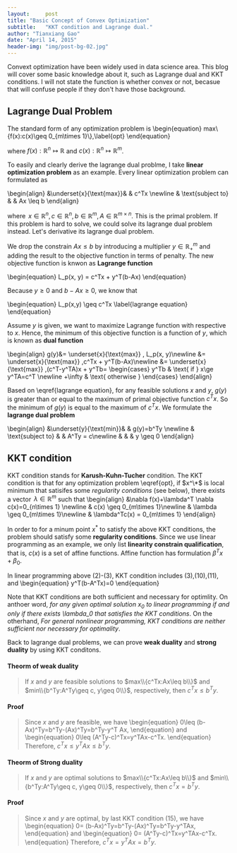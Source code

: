 ```yaml
---
layout:     post
title: "Basic Concept of Convex Optimization"
subtitle:   "KKT condition and Lagrange dual."
author: "Tianxiang Gao"
date: "April 14, 2015"
header-img: "img/post-bg-02.jpg"
---
```

Convext optimization have been widely used in data science area. This blog will cover some basic knowledge about it, such as Lagrange dual and KKT conditions. I will not state the function is whether convex or not, becasue that will confuse people if they don't have those background.

## Lagrange Dual Problem

The standard form of any optimization problem is 
\begin{equation} 
max\\{f(x):c(x)\geq 0_{m\times 1}\\},\label{opt}
\end{equation}

where $f(x):\mathbb{R}^n\mapsto \mathbb{R}$ and $c(x):\mathbb{R}^n\mapsto \mathbb{R}^m$.

To easily and clearly derive the lagrange dual problme, I take **linear optimization problem** as an example. Every linear optimization problem can formulated as 

\begin{align} 
&\underset{x}{\text{max}}& & c^Tx \newline 
& \text{subject to}
& & Ax \leq b 
\end{align}

where $\,x\in \mathbb{R}^n, c\in \mathbb{R}^n, b\in \mathbb{R}^m, A\in\mathbb{R}^{m\times n}$. This is the primal problem. If this problem is hard to solve, we could solve its lagrange dual problem instead. Let's derivative its lagrange dual problem. 

We drop the constrain $Ax\leq b$ by introducing a multiplier $y \in \mathbb{R}_+^m$ and adding the result to the objective function in terms of penalty. The new objective function is knwon as **Lagrange function**

\begin{equation}
	L_p(x, y) = c^Tx + y^T(b-Ax)
\end{equation}

Because $y \geq 0$ and $b-Ax\geq 0$, we know that 

\begin{equation}
	L_p(x,y) \geq c^Tx \label{lagrange equation}
\end{equation}

Assume $y$ is given, we want to maximize Lagrange function with respective to $x$. Hence, the minimum of this objective function is a function of $y$, which is known as **dual function**

\begin{align} 
	g(y)&= \underset{x}{\text{max}} \, L_p(x, y)\newline
	 &= \underset{x}{\text{max}} \,c^Tx + y^T(b-Ax)\newline
	 &= \underset{x}{\text{max}} \,(c^T-y^TA)x + y^Tb=
	 \begin{cases}
	y^Tb  & \text{ if } x\ge y^TA=c^T \newline
	+\infty & \text{ otherwise } 
	\end{cases}
\end{align}

Based on \eqref{lagrange equation}, for any feasible solutions $x$ and $y$, $g(y)$ is greater than or equal to the maximum of primal objective function $c^Tx$. So the minimum of $g(y)$ is equal to the maximum of $c^Tx$. We formulate the **lagrange dual problem** 

\begin{align} 
&\underset{y}{\text{min}}& & g(y)=b^Ty \newline 
& \text{subject to}
& & A^Ty = c\newline
& & & y \geq 0 
\end{align}

## KKT condition

KKT condition stands for **Karush-Kuhn-Tucher** condition. The KKT condition is that for any optimization problem \eqref{opt}, if $x^\*$ is local minimum that satisifes some *regularity conditions* (see below), there exists a vector $\,\lambda\in \mathbb{R}^m$ such that
\begin{align} 
&\nabla f(x)+\lambda^T \nabla c(x)=0_{n\times 1} \newline 
& c(x) \geq 0_{m\times 1}\newline
& \lambda \geq 0_{m\times 1}\newline
& \lambda^Tc(x) = 0_{m\times 1} 
\end{align}

In order to for a minum point $x^{*}$ to satisfy the above KKT conditions, the problem should satisfy some **regularity conditions**. Since we use linear programming as an example, we only list **linearity constrain qualification**, that is, $c(x)$ is a set of affine functions. Affine function has formulation $\beta^Tx+\beta_0$.

In linear programming above (2)-(3), KKT condition includes (3),(10),(11), and 
\begin{equation}
	y^T(b-A^Tx)=0
\end{equation}

Note that KKT conditions are both sufficient and necessary for optimlity. On anthoer word, *for any given optimal solution $x_0$ to linear programming if and only if there exists \lambda_0 that satisfies the KKT conditions*. On the otherhand, *For general nonlinear programming, KKT conditions are neither sufficient nor necessary for optimality*.

Back to lagrange dual problems, we can prove **weak duality** and **strong duality** by using KKT conditons.

#### Theorm of weak duality
>If *x* and *y* are feasible solutions to $max\\{c^Tx:Ax\leq b\\}$ and $min\\{b^Ty:A^Ty\geq c, y\geq 0\\}$, respectively, then $c^Tx \leq b^Ty$.

#### Proof

> Since *x* and *y* are feasible, we have
\begin{equation}
	0\leq (b-Ax)^Ty=b^Ty-(Ax)^Ty=b^Ty-y^T Ax,
\end{equation}
and
\begin{equation}
	0\leq (A^Ty-c)^Tx=y^TAx-c^Tx.
\end{equation}
Therefore, $c^Tx\leq y^TAx \leq b^Ty$.

#### Theorm of Strong duality
>If *x* and *y* are optimal solutions to $max\\{c^Tx:Ax\leq b\\}$ and $min\\{b^Ty:A^Ty\geq c, y\geq 0\\}$, respectively, then $c^Tx = b^Ty$.

#### Proof

> Since *x* and *y* are optimal, by last KKT condition (15), we have
\begin{equation}
	0= (b-Ax)^Ty=b^Ty-(Ax)^Ty=b^Ty-y^TAx,
\end{equation}
and
\begin{equation}
	0= (A^Ty-c)^Tx=y^TAx-c^Tx.
\end{equation}
Therefore, $c^Tx= y^TAx= b^Ty$.
